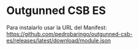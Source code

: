 # Outgunned CSB ES

 Para instalarlo usar la URL del Manifest: https://github.com/pedrobaringo/outgunned-csb-es/releases/latest/download/module.json
